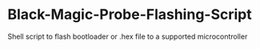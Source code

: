 # Black-Magic-Probe-Flashing-Script
Shell script to flash bootloader or .hex file to a supported microcontroller
